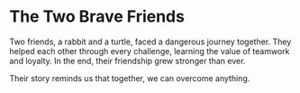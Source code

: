 # The Two Brave Friends

Two friends, a rabbit and a turtle, faced a dangerous journey together. They helped each other through every challenge, learning the value of teamwork and loyalty. In the end, their friendship grew stronger than ever.

Their story reminds us that together, we can overcome anything.
